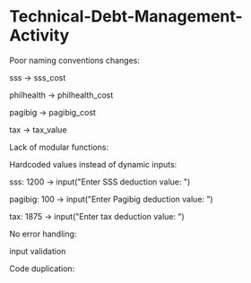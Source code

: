 # Technical-Debt-Management-Activity

Poor naming conventions changes:

sss -> sss_cost

philhealth -> philhealth_cost

pagibig -> pagibig_cost

tax -> tax_value

Lack of modular functions:
 


Hardcoded values instead of dynamic inputs:

sss: 1200 -> input("Enter SSS deduction value: ")

pagibig: 100 -> input("Enter Pagibig deduction value: ")

tax: 1875 -> input("Enter tax deduction value: ")

No error handling:

input validation 

Code duplication: